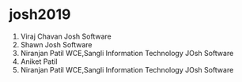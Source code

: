 # josh2019
1. Viraj Chavan
   Josh Software
2. Shawn
   Josh Software
1. Niranjan Patil
   WCE,Sangli
   Information Technology
   JOsh Software
3. Aniket Patil
1. Niranjan Patil
   WCE,Sangli
   Information Technology
   JOsh Software
